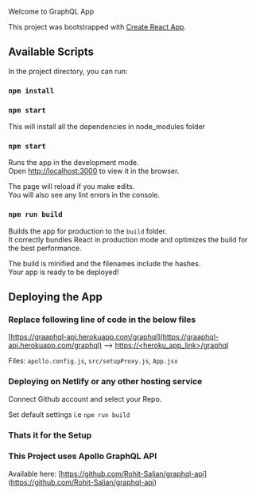Welcome to GraphQL App

This project was bootstrapped with [Create React App](https://github.com/facebook/create-react-app).

## Available Scripts

In the project directory, you can run:

### `npm install`

### `npm start`

This will install all the dependencies in node_modules folder<br />

### `npm start`

Runs the app in the development mode.<br />
Open [http://localhost:3000](http://localhost:3000) to view it in the browser.

The page will reload if you make edits.<br />
You will also see any lint errors in the console.

### `npm run build`

Builds the app for production to the `build` folder.<br />
It correctly bundles React in production mode and optimizes the build for the best performance.

The build is minified and the filenames include the hashes.<br />
Your app is ready to be deployed!

## Deploying the App

### Replace following line of code in the below files

[https://graaphql-api.herokuapp.com/graphql](https://graaphql-api.herokuapp.com/graphql) --> [https://<heroku_app_link>/graphql](https://<heroku_app_link>/graphql)<br />

Files: `apollo.config.js`, `src/setupProxy.js`, `App.jsx`

### Deploying on Netlify or any other hosting service

Connect Github account and select your Repo.<br />

Set default settings i.e `npm run build`

### Thats it for the Setup <br />

### This Project uses Apollo GraphQL API

Available here: [https://github.com/Rohit-Salian/graphql-api] (https://github.com/Rohit-Salian/graphql-api)
